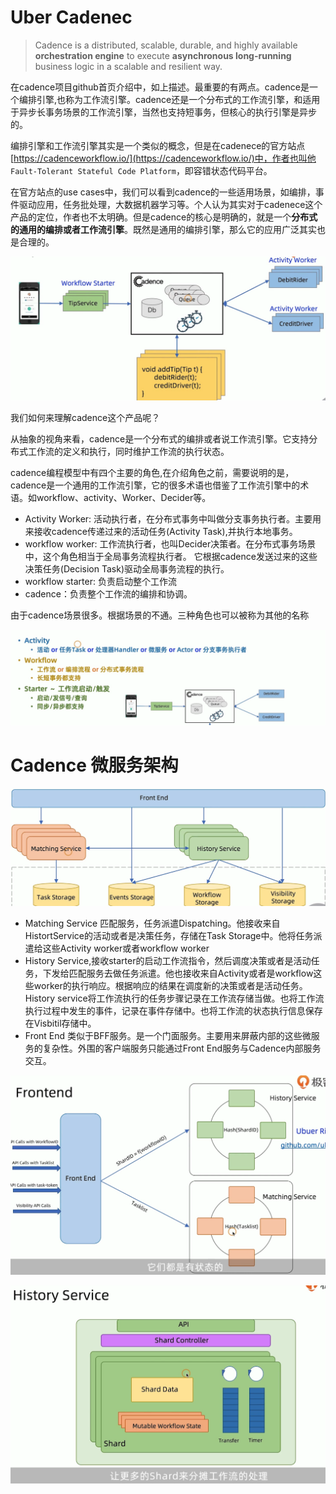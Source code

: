 
# Uber Cadenec 

> Cadence is a distributed, scalable, durable, and highly available **orchestration engine** to execute **asynchronous long-running** business logic in a scalable and resilient way.
> 

在cadence项目github首页介绍中，如上描述。最重要的有两点。cadence是一个编排引擎,也称为工作流引擎。cadence还是一个分布式的工作流引擎，和适用于异步长事务场景的工作流引擎，当然也支持短事务，但核心的执行引擎是异步的。

编排引擎和工作流引擎其实是一个类似的概念，但是在cadenece的官方站点[https://cadenceworkflow.io/](https://cadenceworkflow.io/)中，作者也叫他 `Fault-Tolerant Stateful Code Platform`，即容错状态代码平台。

在官方站点的use cases中，我们可以看到cadence的一些适用场景，如编排，事件驱动应用，任务批处理，大数据机器学习等。个人认为其实对于cadenece这个产品的定位，作者也不太明确。但是cadence的核心是明确的，就是一个**分布式的通用的编排或者工作流引擎**。既然是通用的编排引擎，那么它的应用广泛其实也是合理的。

![](../img/software/WX20220608-160807@2x.png)

我们如何来理解cadence这个产品呢？

从抽象的视角来看，cadence是一个分布式的编排或者说工作流引擎。它支持分布式工作流的定义和执行，同时维护工作流的执行状态。

cadence编程模型中有四个主要的角色,在介绍角色之前，需要说明的是，cadence是一个通用的工作流引擎，它的很多术语也借鉴了工作流引擎中的术语。如workflow、activity、Worker、Decider等。


* Activity Worker:  活动执行者，在分布式事务中叫做分支事务执行者。主要用来接收cadence传递过来的活动任务(Activity Task),并执行本地事务。
* workflow worker: 工作流执行者，也叫Decider决策者。在分布式事务场景中，这个角色相当于全局事务流程执行者。 它根据cadence发送过来的这些决策任务(Decision Task)驱动全局事务流程的执行。
* workflow starter: 负责启动整个工作流
* cadence：负责整个工作流的编排和协调。


由于cadence场景很多。根据场景的不通。三种角色也可以被称为其他的名称

![](../img/software/WX20220608-181305@2x.png)


# Cadence 微服务架构


![](../img/software/WX20220609-103556@2x.png)


* Matching Service   匹配服务，任务派遣Dispatching。他接收来自HistortService的活动或者是决策任务，存储在Task Storage中。他将任务派遣给这些Activity worker或者workflow worker
* History Service,接收starter的启动工作流指令，然后调度决策或者是活动任务，下发给匹配服务去做任务派遣。他也接收来自Activity或者是workflow这些worker的执行响应。根据响应的结果在调度新的决策或者是活动任务。History service将工作流执行的任务步骤记录在工作流存储当做。也将工作流执行过程中发生的事件，记录在事件存储中。也将工作流的状态执行信息保存在Visbitil存储中。
* Front End  类似于BFF服务。是一个门面服务。主要用来屏蔽内部的这些微服务的复杂性。外围的客户端服务只能通过Front End服务与Cadence内部服务交互。


![](../img/software/WX20220609-135021@2x.png)



![](../img/software/WX20220609-140208@2x.png)


